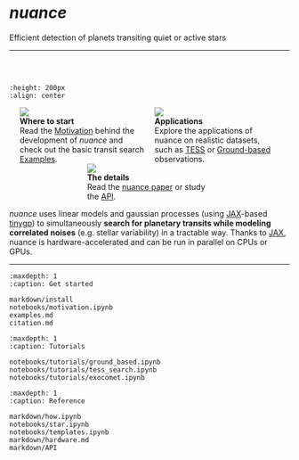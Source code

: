 # *nuance*

Efficient detection of planets transiting quiet or active stars

---

<div style="margin: 60px"></div>

```{image} _static/illu.png
:height: 200px
:align: center
```
<div style="margin: 0px"></div>
<style>
.flex {
    display: flex;
    flex-direction: row;
    flex-wrap: wrap;
      justify-content: space-evenly
}
.max-w-100 {
    max-width: 14rem;
}
</style>

<div class="flex flex-row  gap-5 mb-5">
    <div class="max-w-100">
        <div class="text-center mb-2">
        <img class="p-2" src="_static/box.png"/></div>
        <div class="text-center mb-2">
        <strong>Where to start</strong></div>
        Read the <a href="./notebooks/motivation.html">Motivation</a> behind the development of <i>nuance</i> and 
        check out the basic transit search <a href="./examples.html">Examples</a>.
    </div>
    <div class="max-w-100">
        <div class="text-center mb-2">
        <img class="p-2" src="_static/star.png"/></div>
        <div class="text-center mb-2">
        <strong>Applications</strong></div>
        Explore the applications of nuance on realistic datasets, such 
        as <a href="./notebooks/tutorials/tess_search.html">TESS</a> or <a href="./notebooks/tutorials/ground_based.html">Ground-based</a> observations.
    </div>
    <div class="max-w-100">
        <div class="text-center mb-2">
        <img class="p-2" src="_static/wire.png"/></div>
        <div class="text-center mb-2">
        <strong>The details</strong></div>
        Read the <a href="https://arxiv.org/abs/2402.06835">nuance paper</a> or study the <a href="./markdown/API.html">API</a>.
    </div>
</div>



*nuance* uses linear models and gaussian processes (using [JAX](https://github.com/google/jax)-based [tinygp](https://github.com/dfm/tinygp)) to simultaneously **search for planetary transits while modeling correlated noises** (e.g. stellar variability) in a tractable way. Thanks to [JAX](https://github.com/google/jax), nuance is hardware-accelerated and can be run in parallel on CPUs or GPUs. 

---

```{toctree}
:maxdepth: 1
:caption: Get started

markdown/install
notebooks/motivation.ipynb
examples.md
citation.md
```


```{toctree}
:maxdepth: 1
:caption: Tutorials

notebooks/tutorials/ground_based.ipynb
notebooks/tutorials/tess_search.ipynb
notebooks/tutorials/exocomet.ipynb
```

```{toctree}
:maxdepth: 1
:caption: Reference

markdown/how.ipynb
notebooks/star.ipynb
notebooks/templates.ipynb
markdown/hardware.md
markdown/API
```
